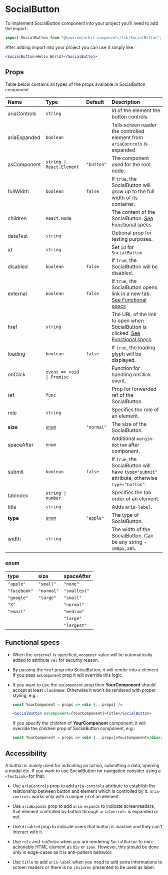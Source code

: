 # SocialButton

To implement SocialButton component into your project you'll need to add the import:

```jsx
import SocialButton from "@kiwicom/orbit-components/lib/SocialButton";
```

After adding import into your project you can use it simply like:

```jsx
<SocialButton>Hello World!</SocialButton>
```

## Props

Table below contains all types of the props available in SocialButton component.

| Name         | Type                       | Default    | Description                                                                                         |
| :----------- | :------------------------- | :--------- | :-------------------------------------------------------------------------------------------------- |
| ariaControls | `string`                   |            | Id of the element the button controls.                                                              |
| ariaExpanded | `boolean`                  |            | Tells screen reader the controlled element from `ariaControls` is expanded                          |
| asComponent  | `string \| React.Element`  | `"button"` | The component used for the root node.                                                               |
| fullWidth    | `boolean`                  | `false`    | If `true`, the SocialButton will grow up to the full width of its container.                        |
| children     | `React.Node`               |            | The content of the SocialButton. [See Functional specs](#functional-specs)                          |
| dataTest     | `string`                   |            | Optional prop for testing purposes.                                                                 |
| id           | `string`                   |            | Set `id` for `SocialButton`                                                                         |
| disabled     | `boolean`                  | `false`    | If `true`, the SocialButton will be disabled.                                                       |
| external     | `boolean`                  | `false`    | If `true`, the SocialButton opens link in a new tab. [See Functional specs](#functional-specs)      |
| href         | `string`                   |            | The URL of the link to open when SocialButton is clicked. [See Functional specs](#functional-specs) |
| loading      | `boolean`                  | `false`    | If `true`, the loading glyph will be displayed.                                                     |
| onClick      | `event => void \| Promise` |            | Function for handling onClick event.                                                                |
| ref          | `func`                     |            | Prop for forwarded ref of the SocialButton.                                                         |
| role         | `string`                   |            | Specifies the role of an element.                                                                   |
| **size**     | [`enum`](#enum)            | `"normal"` | The size of the SocialButton.                                                                       |
| spaceAfter   | `enum`                     |            | Additional `margin-bottom` after component.                                                         |
| submit       | `boolean`                  | `false`    | If `true`, the SocialButton will have `type="submit"` attribute, otherwise `type="button"`.         |
| tabIndex     | `string \| number`         |            | Specifies the tab order of an element.                                                              |
| title        | `string`                   |            | Adds `aria-label`.                                                                                  |
| **type**     | [`enum`](#enum)            | `"apple"`  | The type of SocialButton.                                                                           |
| width        | `string`                   |            | The width of the SocialButton. Can be any string - `100px`, `20%`.                                  |

### enum

| type         | size       | spaceAfter   |
| :----------- | :--------- | :----------- |
| `"apple"`    | `"small"`  | `"none"`     |
| `"facebook"` | `"normal"` | `"smallest"` |
| `"google"`   | `"large"`  | `"small"`    |
| `"X"`        |            | `"normal"`   |
| `"email"`    |            | `"medium"`   |
|              |            | `"large"`    |
|              |            | `"largest"`  |

## Functional specs

- When the `external` is specified, `noopener` value will be automatically added to attribute `rel` for security reason.

* By passing the `href` prop into SocialButton, it will render into `a` element. If you pass `asComponent` prop it will override this logic.

- If you want to use the `asComponent` prop then **YourComponent** should accept at least `className`. Otherwise it won't be rendered with proper styling, e.g.:

  ```jsx
  const YourComponent = props => <div {...props} />

  <SocialButton asComponent={YourComponent}>Title</SocialButton>
  ```

  If you specify the children of **YourComponent** component, it will override the children prop of SocialButton component, e.g.:

  ```jsx
  const YourComponent = props => <div {...props}>YourComponent</div>;
  ```

## Accessibility

A button is mainly used for indicating an action, submitting a data, opening a modal etc. If you want to use SocialButton for navigation consider using a `<TextLink>` for that.

- Use `ariaControls` prop to add `aria-controls` attribute to establish the relationship between button and element which is controlled by it. `aria-controls` works only with a unique `id` of an element.

- Use `ariaExpands` prop to add `aria-expands` to indicate screenreaders, that element controlled by button through `ariaControls` is expanded or not.

- Use `disabled` prop to indicate users that button is inactive and they can't interact with it.

- Use `role` and `tabIndex` when you are rendering `SocialButton` to non-actionable HTML element as `div` or `span`. However, this should be done only in edge-cases as it is anti-pattern behavior.

- Use `title` to add `aria-label` when you need to add extra informations to screen readers or there is no `children` presented to be used as label.

